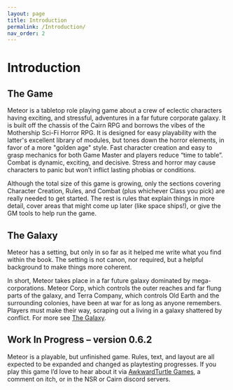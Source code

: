 ```yaml
---
layout: page
title: Introduction
permalink: /Introduction/
nav_order: 2
---
```


# Introduction

## The Game

Meteor is a tabletop role playing game about a crew of eclectic characters having exciting, and stressful, adventures in a far future corporate galaxy. It is built off the chassis of the Cairn RPG and borrows the vibes of the Mothership Sci-Fi Horror RPG. It is designed for easy playability with the latter's excellent library of modules, but tones down the horror elements, in favor of a more "golden age" style.
Fast character creation and easy to grasp mechanics for both Game Master and players reduce “time to table”. Combat is dynamic, exciting, and decisive. Stress and horror may cause characters to panic but won’t inflict lasting phobias or conditions.

Although the total size of this game is growing, only the sections covering Character Creation, Rules, and Combat (plus whichever Class you pick) are really needed to get started. The rest is rules that explain things in more detail, cover areas that might come up later (like space ships!), or give the GM tools to help run the game.

## The Galaxy

Meteor has a setting, but only in so far as it helped me write what you find within the book. The setting is not canon, nor required, but a helpful background to make things more coherent.

In short, Meteor takes place in a far future galaxy dominated by mega-corporations. Meteor Corp, which controls the outer reaches and far flung parts of the galaxy, and Terra Company, which controls Old Earth and the surrounding colonies, have been at war for as long as anyone remembers. Players must make their way, scraping out a living in a galaxy shattered by conflict. For more see [The Galaxy](/Galaxy/).

## Work In Progress – version 0.6.2

Meteor is a playable, but unfinished game. Rules, text, and layout are all expected to be expanded and changed as playtesting progresses. If you play this game I’d love to hear about it via [AwkwardTurtle Games](http://awkwardturtle.games), a comment on itch, or in the NSR or Cairn discord servers.